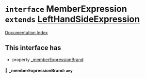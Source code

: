# `interface` MemberExpression `extends` [LeftHandSideExpression](../private.interface.LeftHandSideExpression/README.md)

[Documentation Index](../README.md)

## This interface has

- property [\_memberExpressionBrand](#-memberexpressionbrand-any)


#### 📄 \_memberExpressionBrand: `any`




